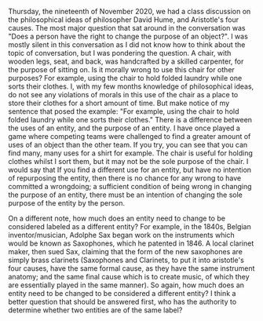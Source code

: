 Thursday, the nineteenth of November 2020, we had a class discussion on the philosophical ideas of philosopher David Hume, and Aristotle's four causes. The most major question that sat around in the conversation was "Does a person have the right to change the purpose of an object?". I was mostly silent in this conversation as I did not know how to think about the topic of conversation, but I was pondering the question.
A chair, with wooden legs, seat, and back, was handcrafted by a skilled carpenter, for the purpose of sitting on. Is it morally wrong to use this chair for other purposes? For example, using the chair to hold folded laundry while one sorts their clothes. I, with my few months knowledge of philosophical ideas, do not see any violations of morals in this use of the chair as a place to store their clothes for a short amount of time. But make notice of my sentence that posed the example: "For example, using the chair to hold folded laundry while one sorts their clothes."
There is a difference between the uses of an entity, and the purpose of an entity. I have once played a game where competing teams were challenged to find a greater amount of uses of an object than the other team. If you try, you can see that you can find many, many uses for a shirt for example. The chair is useful for holding clothes whilst I sort them, but it may not be the sole purpose of the chair.
I would say that If you find a different use for an entity, but have no intention of repurposing the entity, then there is no chance for any wrong to have committed a wrongdoing; a sufficient condition of being wrong in changing the purpose of an entity, there must be an intention of changing the sole purpose of the entity by the person.


On a different note, how much does an entity need to change to be considered labeled as a different entity?
For example, in the 1840s, Belgian inventor/musician, Adolphe Sax began work on the instruments which would be known as Saxophones, which he patented in 1846. A local clarinet maker, then sued Sax, claiming that the form of the new saxophones are simply brass clarinets (Saxophones and Clarinets, to put it into aristotle's four causes, have the same formal cause, as they have the same instrument anatomy; and the same final cause which is to create music, of which they are essentially played in the same manner).
So again, how much does an entity need to be changed to be considered a different entity? I think a better question that should be answered first, who has the authority to determine whether two entities are of the same label?